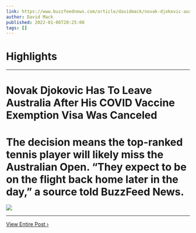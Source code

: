 ```yaml
---
link: https://www.buzzfeednews.com/article/davidmack/novak-djokovic-australian-airport-visa-canceled
author: David Mack
published: 2022-01-06T20:25:00
tags: []
---
```

# Highlights


---
# Novak Djokovic Has To Leave Australia After His COVID Vaccine Exemption Visa Was Canceled
# The decision means the top-ranked tennis player will likely miss the Australian Open. “They expect to be on the flight back home later in the day,” a source told BuzzFeed News.

![](https://img.buzzfeed.com/buzzfeed-static/static/2022-01/6/4/campaign_images/71bee5f60e1a/novak-djokovic-has-to-leave-australia-after-his-c-2-1467-1641441849-12_dblbig.jpg)

---

[View Entire Post ›](https://www.buzzfeednews.com/article/davidmack/novak-djokovic-australian-airport-visa-canceled)